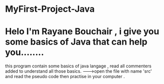 # MyFirst-Project-Java
# Helo I'm Rayane Bouchair , i give you some basics of Java that can help you........
this program contain some basics of java langage , read all commenters added to understand all those basics.
--->open the file with name 'src' and read the pseudo code then practise in your computer . 
